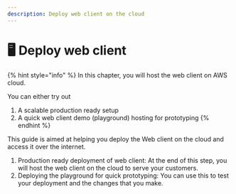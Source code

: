 ```yaml
---
description: Deploy web client on the cloud
---
```


# 🖥 Deploy web client

{% hint style="info" %}
In this chapter, you will host the web client on AWS cloud.&#x20;

You can either try out&#x20;

1. A scalable production ready setup
2. A quick web client demo (playground) hosting for prototyping
{% endhint %}

This guide is aimed at helping you deploy the Web client on the cloud and access it over the internet.

1. Production ready deployment of web client: At the end of this step, you will host the web client on the cloud to serve your customers. &#x20;
2. Deploying the playground for quick prototyping: You can use this to test your deployment and the changes that you make.






